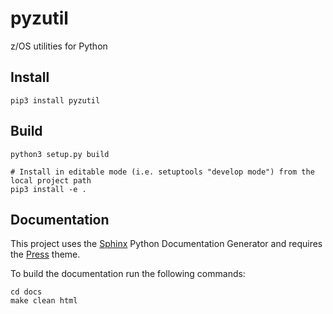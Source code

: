 # pyzutil

z/OS utilities for Python

##  Install

```shell
pip3 install pyzutil
```

##  Build

```shell
python3 setup.py build

# Install in editable mode (i.e. setuptools "develop mode") from the local project path
pip3 install -e .
```

## Documentation

This project uses the [Sphinx](https://www.sphinx-doc.org/en/master/) Python Documentation Generator and requires the [Press](https://pypi.org/project/sphinx-press-theme/) theme.

To build the documentation run the following commands:
```shell
cd docs
make clean html
```